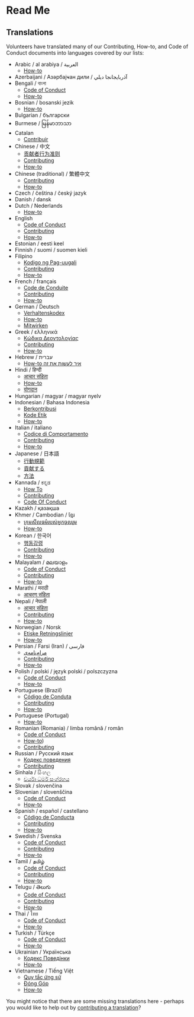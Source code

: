 # Read Me

## Translations

Volunteers have translated many of our Contributing, How-to, and Code of Conduct documents into languages covered by our lists:

- Arabic / al arabiya / العربية
  - [How-to](HOWTO-ar.md)
- Azerbaijani / Азәрбајҹан дили / آذربايجانجا ديلي
- Bengali / বাংলা
  - [Code of Conduct](CODE_OF_CONDUCT-bn.md)
  - [How-to](HOWTO-bn.md)
- Bosnian / bosanski jezik
  - [How-to](HOWTO-bs.md)
- Bulgarian / български
- Burmese / မြန်မာဘာသာ
- Catalan
  - [Contribuir](CONTRIBUTING-ca.md)
- Chinese / 中文
  - [贡献者行为准则](CODE_OF_CONDUCT-zh.md)
  - [Contributing](CONTRIBUTING-zh.md)
  - [How-to](HOWTO-zh.md)
- Chinese (traditional) / 繁體中文
  - [Contributing](CONTRIBUTING-zh_TW.md)
  - [How-to](HOWTO-zh_TW.md)
- Czech / čeština / český jazyk
- Danish / dansk
- Dutch / Nederlands
  - [How-to](HOWTO-nl.md)
- English
  - [Code of Conduct](CODE_OF_CONDUCT.md)
  - [Contributing](CONTRIBUTING.md)
  - [How-to](HOWTO.md)
- Estonian / eesti keel
- Finnish / suomi / suomen kieli
- Filipino
  - [Kodigo ng Pag-uugali](CODE_OF_CONDUCT-fil.md)
  - [Contributing](CONTRIBUTING-fil.md)
  - [How-to](HOWTO-fil.md)
- French / français
  - [Code de Conduite](CODE_OF_CONDUCT-fr.md)
  - [Contributing](CONTRIBUTING-fr.md)
  - [How-to](HOWTO-fr.md)
- German / Deutsch
  - [Verhaltenskodex](CODE_OF_CONDUCT-de.md)
  - [How-to](HOWTO-de.md)
  - [Mitwirken](CONTRIBUTING-de.md)
- Greek / ελληνικά
  - [Κώδικα Δεοντολογίας](CODE_OF_CONDUCT-el.md)
  - [Contributing](CONTRIBUTING-el.md)
  - [How-to](HOWTO-el.md)
- Hebrew / עברית
  - [How-to איך לעשות את זה](HOWTO-he.md)
- Hindi / हिन्दी
  - [आचार संहिता](CODE_OF_CONDUCT-hi.md)
  - [How-to](HOWTO-hi.md)
  - [योगदान](CONTRIBUTING-hi.md)
- Hungarian / magyar / magyar nyelv
- Indonesian / Bahasa Indonesia
  - [Berkontribusi](CONTRIBUTING-id.md)
  - [Kode Etik](CODE_OF_CONDUCT-id.md)
  - [How-to](HOWTO-id.md)
- Italian / italiano
  - [Codice di Comportamento](CODE_OF_CONDUCT-it.md)
  - [Contributing](CONTRIBUTING-it.md)
  - [How-to](HOWTO-it.md)
- Japanese / 日本語
  - [行動規範](CODE_OF_CONDUCT-ja.md)
  - [貢献する](CONTRIBUTING-ja.md)
  - [方法](HOWTO-ja.md)
- Kannada / ಕನ್ನಡ
  - [How To](HOWTO-kn.md)
  - [Contributing](CONTRIBUTING-kn.md)
  - [Code Of Conduct](CODE_OF_CONDUCT-kn.md)
- Kazakh / қазақша
- Khmer / Cambodian / ខ្មែរ
  - [ក្រមសីលធម៌របស់អ្នកចូលរួម](CODE_OF_CONDUCT-km.md)
  - [How-to](HOWTO-km.md)
- Korean / 한국어
  - [행동강령](CODE_OF_CONDUCT-ko.md)
  - [Contributing](CONTRIBUTING-ko.md)
  - [How-to](HOWTO-ko.md)
- Malayalam / മലയാളം
  - [Code of Conduct](CODE_OF_CONDUCT-ml.md)
  - [Contributing](CONTRIBUTING-ml.md)
  - [How-to](HOWTO-ml.md)
- Marathi / मराठी
  - [आचरण संहिता](CODE_OF_CONDUCT-mr.md)
- Nepali / नेपाली
  - [आचार संहिता](CODE_OF_CONDUCT-np.md)
  - [Contributing](CONTRIBUTING-np.md)
  - [How-to](HOWTO-np.md)
- Norwegian / Norsk
  - [Etiske Retningslinjer](CODE_OF_CONDUCT-no.md)
  - [How-to](HOWTO-no.md)
- Persian / Farsi (Iran) / فارسى
  - [مرام‌نامه‌ی](CODE_OF_CONDUCT-fa_IR.md)
  - [Contributing](CONTRIBUTING-fa_IR.md)
  - [How-to](HOWTO-fa_IR.md)
- Polish / polski / język polski / polszczyzna
  - [Code of Conduct](CODE_OF_CONDUCT-pl.md)
  - [How-to](HOWTO-pl.md)
- Portuguese (Brazil)
  - [Código de Conduta](CODE_OF_CONDUCT-pt_BR.md)
  - [Contributing](CONTRIBUTING-pt_BR.md)
  - [How-to](HOWTO-pt_BR.md)
- Portuguese (Portugal)
  - [How-to](HOWTO-pt_PT.md)
- Romanian (Romania) / limba română / român
  - [Code of Conduct](CODE_OF_CONDUCT-ro.md)
  - [How-to](HOWTO-ro.md))
  - [Contributing](CONTRIBUTING-ro.md)
- Russian / Русский язык
  - [Кодекс поведения](CODE_OF_CONDUCT-ru.md)
  - [Contributing](CONTRIBUTING-ru.md)
- Sinhala / සිංහල
  - [චර්යා ධර්ම සංග්රහය](CODE_OF_CONDUCT-si.md)
- Slovak / slovenčina
- Slovenian / slovenščina
  - [Code of Conduct](CODE_OF_CONDUCT-sl.md)
  - [How-to](HOWTO-sl.md)
- Spanish / español / castellano
  - [Código de Conducta](CODE_OF_CONDUCT-es.md)
  - [Contributing](CONTRIBUTING-es.md)
  - [How-to](HOWTO-es.md)
- Swedish / Svenska
  - [Code of Conduct](CODE_OF_CONDUCT-sv.md)
  - [Contributing](CONTRIBUTING-sv.md)
  - [How-to](HOWTO-sv.md)
- Tamil / தமிழ்
  - [Code of Conduct](CODE_OF_CONDUCT-ta.md)
  - [Contributing](CONTRIBUTING-ta.md)
  - [How-to](HOWTO-ta.md)
- Telugu / తెలుగు
  - [Code of Conduct](CODE_OF_CONDUCT-te.md)
  - [Contributing](CONTRIBUTING-te.md)
  - [How-to](HOWTO-te.md)
- Thai / ไทย
  - [Code of Conduct](CODE_OF_CONDUCT-th.md)
  - [How-to](HOWTO-th.md)
- Turkish / Türkçe
  - [Code of Conduct](CODE_OF_CONDUCT-tr.md)
  - [How-to](HOWTO-tr.md)
- Ukrainian / Українська
  - [Кодекс Поведінки](CODE_OF_CONDUCT-uk.md)
  - [How-to](HOWTO-uk.md)
- Vietnamese / Tiếng Việt
  - [Quy tắc ứng sử](CODE_OF_CONDUCT-vi.md)
  - [Đóng Góp](CONTRIBUTING-vi.md)
  - [How-to](HOWTO-vi.md)

You might notice that there are some missing translations here - perhaps you would like to help out by [contributing a translation](CONTRIBUTING.md#help-out-by-contributing-a-translation)?
